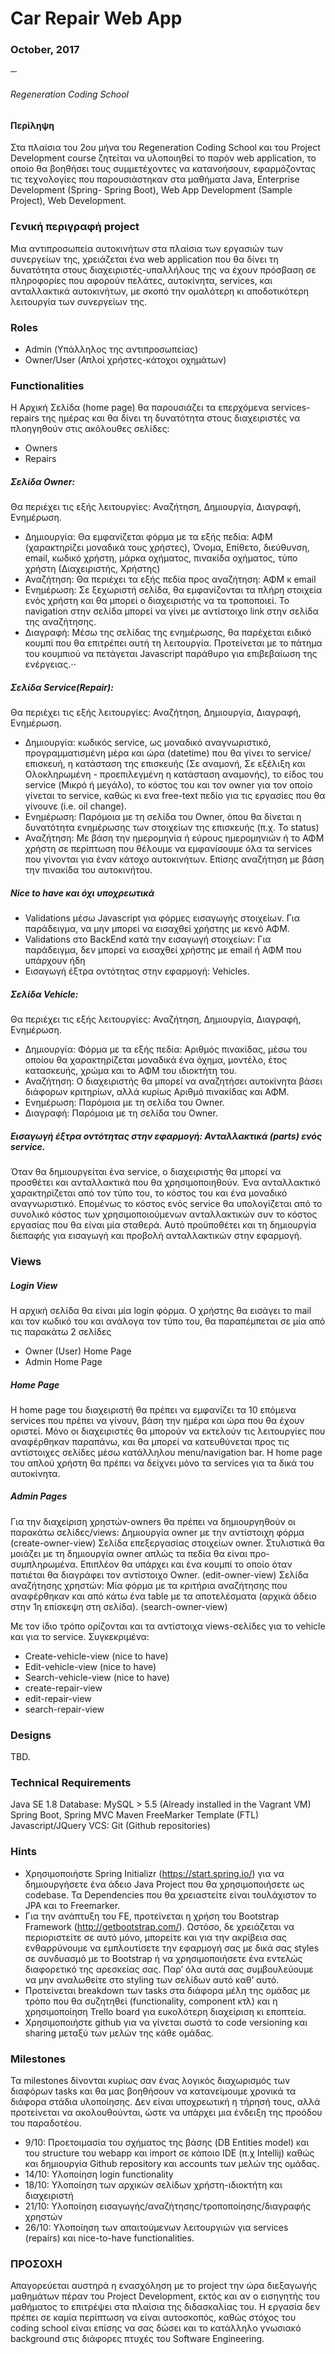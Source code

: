 # Car Repair Web App
### October, 2017
─
###### Regeneration Coding School


#### Περίληψη
Στα πλαίσια του 2ου μήνα του Regeneration Coding School και του Project Development course  ζητείται να υλοποιηθεί το παρόν web application, το οποίο θα βοηθήσει τους συμμετέχοντες να κατανοήσουν, εφαρμόζοντας τις τεχνολογίες που παρουσιάστηκαν στα μαθήματα Java, Enterprise Development (Spring- Spring Boot), Web App Development (Sample Project), Web Development.

### Γενική περιγραφή project
Μια αντιπροσωπεία αυτοκινήτων στα πλαίσια των εργασιών των συνεργείων της, χρειάζεται ένα web application που θα δίνει τη δυνατότητα στους διαχειριστές-υπαλλήλους της να έχουν πρόσβαση σε πληροφορίες που αφορούν πελάτες, αυτοκίνητα, services, και ανταλλακτικά αυτοκινήτων, με σκοπό την ομαλότερη κι αποδοτικότερη λειτουργία των συνεργείων της.

### Roles
- Admin (Υπάλληλος της αντιπροσωπείας)
- Owner/User (Απλοί χρήστες-κάτοχοι οχημάτων)

### Functionalities
Η Αρχική Σελίδα (home page) θα παρουσιάζει τα επερχόμενα services-repairs της ημέρας και θα δίνει τη δυνατότητα στους διαχειριστές να πλοηγηθούν στις ακόλουθες σελίδες:
- Owners
- Repairs

##### Σελίδα Owner:
Θα περιέχει τις εξής λειτουργίες: Αναζήτηση, Δημιουργία, Διαγραφή, Ενημέρωση. 

- Δημιουργία: Θα εμφανίζεται φόρμα με τα εξής πεδία: ΑΦΜ (χαρακτηρίζει μοναδικά τους χρήστες),  Όνομα, Επίθετο, διεύθυνση, email, κωδικό χρήστη, μάρκα οχήματος, πινακίδα οχήματος, τύπο χρήστη (Διαχειριστής, Χρήστης)
- Αναζήτηση: Θα περιέχει τα εξής πεδία προς αναζήτηση: ΑΦΜ κ email
- Ενημέρωση: Σε ξεχωριστή σελίδα, θα εμφανίζονται τα πλήρη στοιχεία ενός χρήστη και θα μπορεί ο διαχειριστής να τα τροποποιεί. Το navigation στην σελίδα μπορεί να γίνει με αντίστοιχο link στην σελίδα της αναζήτησης.
- Διαγραφή: Μέσω της σελίδας της ενημέρωσης, θα παρέχεται ειδικό κουμπί που θα επιτρέπει αυτή τη λειτουργία. Προτείνεται με το πάτημα του κουμπιού να πετάγεται Javascript παράθυρο για επιβεβαίωση της ενέργειας.⋅⋅

##### Σελίδα Service(Repair):
Θα περιέχει τις εξής λειτουργίες: Αναζήτηση, Δημιουργία, Διαγραφή, Ενημέρωση. 

- Δημιουργία: κωδικός service, ως μοναδικό αναγνωριστικό, προγραμματισμένη μέρα και ώρα (datetime) που θα γίνει το service/επισκευή, η κατάσταση της επισκευής (Σε αναμονή, Σε εξέλιξη και Ολοκληρωμένη - προεπιλεγμένη η κατάσταση αναμονής), το είδος του service (Μικρό ή μεγάλο), το κόστος του και τον owner για τον οποίο γίνεται το service, καθώς κι ενα free-text πεδίο για τις εργασίες που θα γίνουνε (i.e. oil change).
- Ενημέρωση: Παρόμοια με τη σελίδα του Owner, όπου θα δίνεται η δυνατότητα ενημέρωσης των στοιχείων της επισκευής (π.χ. Το status)
- Αναζήτηση: Με βάση την ημερομηνία ή εύρους ημερομηνιών ή το ΑΦΜ χρήστη σε περίπτωση που θέλουμε να εμφανίσουμε όλα τα services που γίνονται για έναν κάτοχο αυτοκινήτων. Επίσης αναζήτηση με βάση την πινακίδα του αυτοκινήτου.

##### Nice to have και όχι υποχρεωτικά
- Validations μέσω Javascript για φόρμες εισαγωγής στοιχείων. Για παράδειγμα, να μην μπορεί να εισαχθεί χρήστης με κενό ΑΦΜ.
- Validations στο BackEnd κατά την εισαγωγή στοιχείων: Για παράδειγμα, δεν μπορεί να εισαχθεί χρήστης με email ή ΑΦΜ που υπάρχουν ήδη
- Εισαγωγή έξτρα οντότητας στην εφαρμογή: Vehicles.

##### Σελίδα Vehicle: 
Θα περιέχει τις εξής λειτουργίες: Αναζήτηση, Δημιουργία, Διαγραφή, Ενημέρωση. 

- Δημιουργία: Φόρμα με τα εξής πεδία: Αριθμός πινακίδας, μέσω του οποίου θα χαρακτηρίζεται μοναδικά ένα όχημα, μοντέλο, έτος κατασκευής, χρώμα και το ΑΦΜ του ιδιοκτήτη του.
- Αναζήτηση: Ο διαχειριστής θα μπορεί να αναζητήσει αυτοκίνητα βάσει διάφορων κριτηρίων, αλλά κυρίως Αριθμό πινακίδας και ΑΦΜ.
- Ενημέρωση: Παρόμοια με τη σελίδα του Owner.
- Διαγραφή: Παρόμοια με τη σελίδα του Owner.

##### Εισαγωγή έξτρα οντότητας στην εφαρμογή: Ανταλλακτικά (parts) ενός service. 
Όταν θα δημιουργείται ένα service, ο διαχειριστής θα μπορεί να προσθέτει και ανταλλακτικά που θα χρησιμοποιηθούν. Ένα ανταλλακτικό χαρακτηρίζεται από τον τύπο του, το κόστος του και ένα μοναδικό αναγνωριστικό. Επομένως το κόστος ενός service θα υπολογίζεται από το συνολικό κόστος των χρησιμοποιούμενων ανταλλακτικών συν το κόστος εργασίας που θα είναι μία σταθερά. Αυτό προϋποθέτει και τη δημιουργία διεπαφής για εισαγωγή και προβολή ανταλλακτικών στην εφαρμογή. 

### Views
##### Login View
Η αρχική σελίδα θα είναι μία login φόρμα. Ο χρήστης θα εισάγει το mail και τον κωδικό του και ανάλογα τον τύπο του, θα παραπέμπεται σε μία από τις παρακάτω 2 σελίδες
- Owner (User) Home Page
- Admin Ηome Page 

##### Home Page
Η home page του διαχειριστή θα πρέπει να εμφανίζει τα 10 επόμενα services που πρέπει να γίνουν, βάση την ημέρα και ώρα που θα έχουν οριστεί. Μόνο οι διαχειριστές θα μπορούν να εκτελούν τις λειτουργίες που αναφέρθηκαν παραπάνω, και θα μπορεί να κατευθύνεται προς τις αντίστοιχες σελίδες μέσω κατάλληλου menu/navigation bar. 
H home page του απλού χρήστη θα πρέπει να δείχνει μόνο τα services για τα δικά του αυτοκίνητα. 

##### Admin Pages
Για την διαχείριση χρηστών-owners θα πρέπει να δημιουργηθούν οι παρακάτω σελίδες/views:
Δημιουργία owner με την αντίστοιχη φόρμα (create-owner-view)
Σελίδα επεξεργασίας στοιχείων owner. Στυλιστικά θα μοιάζει με τη δημιουργία owner απλώς τα πεδία θα είναι προ-συμπληρωμένα. Επιπλέον θα υπάρχει και ένα κουμπί το οποίο όταν πατιέται θα διαγράφει τον αντίστοιχο Owner. (edit-owner-view)
Σελίδα αναζήτησης χρηστών: Μία φόρμα με τα κριτήρια αναζήτησης που αναφέρθηκαν και από κάτω ένα table με τα αποτελέσματα (αρχικά άδειο στην 1η επίσκεψη στη σελίδα). (search-owner-view)

Με τον ίδιο τρόπο ορίζονται και τα αντίστοιχα views-σελίδες για το vehicle και για το service. Συγκεκριμένα:
- Create-vehicle-view (nice to have)
- Edit-vehicle-view (nice to have)
- Search-vehicle-view (nice to have)
- create-repair-view
- edit-repair-view
- search-repair-view




### Designs
TBD.

### Technical Requirements
Java SE 1.8
Database: MySQL > 5.5 (Already installed in the Vagrant VM)
Spring Boot, Spring MVC
Maven
FreeMarker Template (FTL)
Javascript/JQuery
VCS: Git (Github repositories)

### Hints
- Χρησιμοποιήστε Spring Initializr (https://start.spring.io/) για να δημιουργήσετε ένα άδειο Java Project που θα χρησιμοποιήσετε ως codebase. Τα Dependencies που θα χρειαστείτε είναι τουλάχιστον το JPA και το Freemarker.
- Για την ανάπτυξη του FE, προτείνεται η χρήση του Bootstrap Framework (http://getbootstrap.com/). Ωστόσο, δε χρειάζεται να περιοριστείτε σε αυτό μόνο, μπορείτε και για την ακρίβεια σας ενθαρρύνουμε να εμπλουτίσετε την εφαρμογή σας με δικά σας styles σε συνδυασμό με το Bootstrap ή να χρησιμοποιήσετε ένα εντελώς διαφορετικό της αρεσκείας σας. Παρ’ όλα αυτά σας συμβουλεύουμε να μην αναλωθείτε στο styling των σελίδων αυτό καθ’ αυτό.
- Προτείνεται breakdown των tasks στα διάφορα μέλη της ομάδας με τρόπο που θα συζητηθεί (functionality, component κτλ) και η χρησιμοποίηση Trello board για ευκολότερη διαχείριση κι εποπτεία.
- Χρησιμοποιήστε github για να γίνεται σωστά το code versioning και sharing μεταξύ των μελών της κάθε ομάδας.

### Milestones
Τα milestones δίνονται κυρίως σαν ένας λογικός διαχωρισμός των διαφόρων tasks και θα μας βοηθήσουν να κατανείμουμε χρονικά τα διάφορα στάδια υλοποίησης. Δεν είναι υποχρεωτική η τήρησή τους, αλλά προτείνεται να ακολουθούνται, ώστε να υπάρχει μια ένδειξη της προόδου του παραδοτέου.
- 9/10: Προετοιμασία του σχήματος της βάσης (DB Entities model) και του structure του webapp και import σε κάποιο IDE (π.χ Intellij) καθώς και δημιουργία Github repository και accounts των μελών της ομάδας.
- 14/10: Υλοποίηση login functionality
- 18/10: Υλοποίηση των αρχικών σελίδων χρήστη-ιδιοκτήτη και διαχειριστή
- 21/10: Υλοποίηση εισαγωγής/αναζήτησης/τροποποίησης/διαγραφής χρηστών
- 26/10: Υλοποίηση των απαιτούμενων λειτουργιών για services (repairs) και nice-to-have functionalities. 

### ΠΡΟΣΟΧΗ
Απαγορεύεται αυστηρά η ενασχόληση με το project την ώρα διεξαγωγής μαθημάτων πέραν του Project Development, εκτός και αν ο εισηγητής του μαθήματος το επιτρέψει στα πλαίσια της διδασκαλίας του. Η εργασία δεν πρέπει σε καμία περίπτωση να είναι αυτοσκοπός, καθώς στόχος του coding school είναι επίσης να σας δώσει και το κατάλληλο γνωσιακό background στις διάφορες πτυχές του Software Engineering. 

